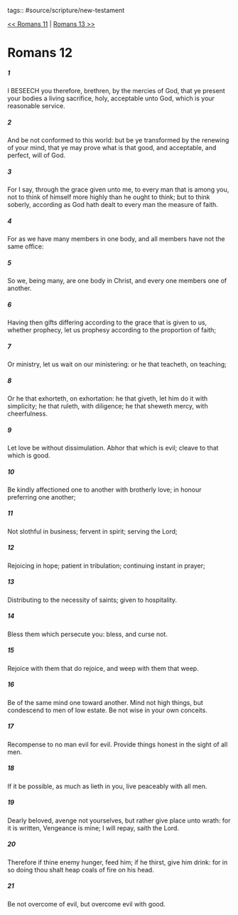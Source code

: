 tags:: #source/scripture/new-testament

[<< Romans 11](new-testament/06_Romans/Romans_11.md) | [Romans 13 >>](new-testament/06_Romans/Romans_13.md)

# Romans 12

##### 1

I BESEECH you therefore, brethren, by the mercies of God, that ye present your bodies a living sacrifice, holy, acceptable unto God, which is your reasonable service.

##### 2

And be not conformed to this world: but be ye transformed by the renewing of your mind, that ye may prove what is that good, and acceptable, and perfect, will of God.

##### 3

For I say, through the grace given unto me, to every man that is among you, not to think of himself more highly than he ought to think; but to think soberly, according as God hath dealt to every man the measure of faith.

##### 4

For as we have many members in one body, and all members have not the same office:

##### 5

So we, being many, are one body in Christ, and every one members one of another.

##### 6

Having then gifts differing according to the grace that is given to us, whether prophecy, let us prophesy according to the proportion of faith;

##### 7

Or ministry, let us wait on our ministering: or he that teacheth, on teaching;

##### 8

Or he that exhorteth, on exhortation: he that giveth, let him do it with simplicity; he that ruleth, with diligence; he that sheweth mercy, with cheerfulness.

##### 9

Let love be without dissimulation. Abhor that which is evil; cleave to that which is good.

##### 10

Be kindly affectioned one to another with brotherly love; in honour preferring one another;

##### 11

Not slothful in business; fervent in spirit; serving the Lord;

##### 12

Rejoicing in hope; patient in tribulation; continuing instant in prayer;

##### 13

Distributing to the necessity of saints; given to hospitality.

##### 14

Bless them which persecute you: bless, and curse not.

##### 15

Rejoice with them that do rejoice, and weep with them that weep.

##### 16

Be of the same mind one toward another. Mind not high things, but condescend to men of low estate. Be not wise in your own conceits.

##### 17

Recompense to no man evil for evil. Provide things honest in the sight of all men.

##### 18

If it be possible, as much as lieth in you, live peaceably with all men.

##### 19

Dearly beloved, avenge not yourselves, but rather give place unto wrath: for it is written, Vengeance is mine; I will repay, saith the Lord.

##### 20

Therefore if thine enemy hunger, feed him; if he thirst, give him drink: for in so doing thou shalt heap coals of fire on his head.

##### 21

Be not overcome of evil, but overcome evil with good.
